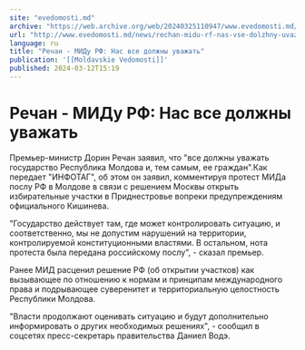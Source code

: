 ```yaml
---
site: "evedomosti.md"
archive: "https://web.archive.org/web/20240325110947/www.evedomosti.md/news/rechan-midu-rf-nas-vse-dolzhny-uvazhat"
url: "http://www.evedomosti.md/news/rechan-midu-rf-nas-vse-dolzhny-uvazhat"
language: ru
title: "Речан - МИДу РФ: Нас все должны уважать"
publication: '[[Moldavskie Vedomosti]]'
published: 2024-03-12T15:19
---
```


# Речан - МИДу РФ: Нас все должны уважать

Премьер-министр Дорин Речан заявил, что "все должны уважать государство Республика Молдова и, тем самым, ее граждан".Как передает "ИНФОТАГ", об этом он заявил, комментируя протест МИДа послу РФ в Молдове в связи с решением Москвы открыть избирательные участки в Приднестровье вопреки предупреждениям официального Кишинева.

"Государство действует там, где может контролировать ситуацию, и соответственно, мы не допустим нарушений на территории, контролируемой конституционными властями. В остальном, нота протеста была передана российскому послу", - сказал премьер.

Ранее МИД расценил решение РФ (об открытии участков) как вызывающее по отношению к нормам и принципам международного права и подрывающее суверенитет и территориальную целостность Республики Молдова.

"Власти продолжают оценивать ситуацию и будут дополнительно информировать о других необходимых решениях", - сообщил в соцсетях пресс-секретарь правительства Даниел Водэ.